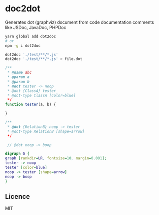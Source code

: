 # doc2dot
Generates dot (graphviz) document from code documentation comments like JSDoc, JavaDoc, PHPDoc

```bash
yarn global add dot2doc
# or
npm -g i dot2doc
```

```bash
dot2doc './test/**/*.js'
dot2doc './test/**/*.js' > file.dot
```

```javascript
/**
 * @name abc
 * @param a
 * @param b
 * @dot tester -> noop
 * @dot {ClassA} tester
 * @dot-type ClassA [color=blue]
 */
function tester(a, b) {

}

/**
 * @dot {RelationB} noop -> tester 
 * @dot-type RelationB [shape=arrow]
 */

 // @dot noop -> boop
```

```dot
digraph G {
graph [rankdir=LR, fontsize=10, margin=0.001];
tester -> noop
tester [color=blue]
noop -> tester [shape=arrow]
noop -> boop
}
```

## Licence

MIT
